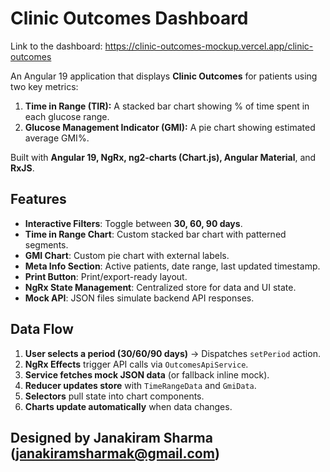 # Clinic Outcomes Dashboard
Link to the dashboard: https://clinic-outcomes-mockup.vercel.app/clinic-outcomes 

An Angular 19 application that displays **Clinic Outcomes** for patients using two key metrics:

1. **Time in Range (TIR):** A stacked bar chart showing % of time spent in each glucose range.
2. **Glucose Management Indicator (GMI):** A pie chart showing estimated average GMI%.

Built with **Angular 19, NgRx, ng2-charts (Chart.js), Angular Material**, and **RxJS**.


##  Features

- **Interactive Filters**: Toggle between **30, 60, 90 days**.
- **Time in Range Chart**: Custom stacked bar chart with patterned segments.
- **GMI Chart**: Custom pie chart with external labels.
- **Meta Info Section**: Active patients, date range, last updated timestamp.
- **Print Button**: Print/export-ready layout.
- **NgRx State Management**: Centralized store for data and UI state.
- **Mock API**: JSON files simulate backend API responses.


## Data Flow

1. **User selects a period (30/60/90 days)** → Dispatches `setPeriod` action.  
2. **NgRx Effects** trigger API calls via `OutcomesApiService`.  
3. **Service fetches mock JSON data** (or fallback inline mock).  
4. **Reducer updates store** with `TimeRangeData` and `GmiData`.  
5. **Selectors** pull state into chart components.  
6. **Charts update automatically** when data changes. 


## Designed by Janakiram Sharma (janakiramsharmak@gmail.com)

